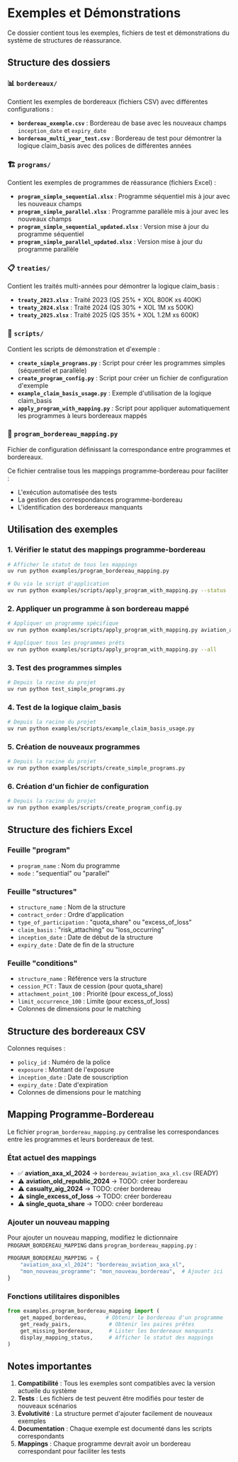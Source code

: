 # Exemples et Démonstrations

Ce dossier contient tous les exemples, fichiers de test et démonstrations du système de structures de réassurance.

## Structure des dossiers

### 📊 `bordereaux/`
Contient les exemples de bordereaux (fichiers CSV) avec différentes configurations :

- **`bordereau_exemple.csv`** : Bordereau de base avec les nouveaux champs `inception_date` et `expiry_date`
- **`bordereau_multi_year_test.csv`** : Bordereau de test pour démontrer la logique claim_basis avec des polices de différentes années

### 🏗️ `programs/`
Contient les exemples de programmes de réassurance (fichiers Excel) :

- **`program_simple_sequential.xlsx`** : Programme séquentiel mis à jour avec les nouveaux champs
- **`program_simple_parallel.xlsx`** : Programme parallèle mis à jour avec les nouveaux champs
- **`program_simple_sequential_updated.xlsx`** : Version mise à jour du programme séquentiel
- **`program_simple_parallel_updated.xlsx`** : Version mise à jour du programme parallèle

### 📋 `treaties/`
Contient les traités multi-années pour démontrer la logique claim_basis :

- **`treaty_2023.xlsx`** : Traité 2023 (QS 25% + XOL 800K xs 400K)
- **`treaty_2024.xlsx`** : Traité 2024 (QS 30% + XOL 1M xs 500K)
- **`treaty_2025.xlsx`** : Traité 2025 (QS 35% + XOL 1.2M xs 600K)

### 🔧 `scripts/`
Contient les scripts de démonstration et d'exemple :

- **`create_simple_programs.py`** : Script pour créer les programmes simples (séquentiel et parallèle)
- **`create_program_config.py`** : Script pour créer un fichier de configuration d'exemple
- **`example_claim_basis_usage.py`** : Exemple d'utilisation de la logique claim_basis
- **`apply_program_with_mapping.py`** : Script pour appliquer automatiquement les programmes à leurs bordereaux mappés

### 🔗 `program_bordereau_mapping.py`
Fichier de configuration définissant la correspondance entre programmes et bordereaux.

Ce fichier centralise tous les mappings programme-bordereau pour faciliter :
- L'exécution automatisée des tests
- La gestion des correspondances programme-bordereau
- L'identification des bordereaux manquants

## Utilisation des exemples

### 1. Vérifier le statut des mappings programme-bordereau
```bash
# Afficher le statut de tous les mappings
uv run python examples/program_bordereau_mapping.py

# Ou via le script d'application
uv run python examples/scripts/apply_program_with_mapping.py --status
```

### 2. Appliquer un programme à son bordereau mappé
```bash
# Appliquer un programme spécifique
uv run python examples/scripts/apply_program_with_mapping.py aviation_axa_xl_2024

# Appliquer tous les programmes prêts
uv run python examples/scripts/apply_program_with_mapping.py --all
```

### 3. Test des programmes simples
```bash
# Depuis la racine du projet
uv run python test_simple_programs.py
```

### 4. Test de la logique claim_basis
```bash
# Depuis la racine du projet
uv run python examples/scripts/example_claim_basis_usage.py
```

### 5. Création de nouveaux programmes
```bash
# Depuis la racine du projet
uv run python examples/scripts/create_simple_programs.py
```

### 6. Création d'un fichier de configuration
```bash
# Depuis la racine du projet
uv run python examples/scripts/create_program_config.py
```

## Structure des fichiers Excel

### Feuille "program"
- `program_name` : Nom du programme
- `mode` : "sequential" ou "parallel"

### Feuille "structures"
- `structure_name` : Nom de la structure
- `contract_order` : Ordre d'application
- `type_of_participation` : "quota_share" ou "excess_of_loss"
- `claim_basis` : "risk_attaching" ou "loss_occurring"
- `inception_date` : Date de début de la structure
- `expiry_date` : Date de fin de la structure

### Feuille "conditions"
- `structure_name` : Référence vers la structure
- `cession_PCT` : Taux de cession (pour quota_share)
- `attachment_point_100` : Priorité (pour excess_of_loss)
- `limit_occurrence_100` : Limite (pour excess_of_loss)
- Colonnes de dimensions pour le matching

## Structure des bordereaux CSV

Colonnes requises :
- `policy_id` : Numéro de la police
- `exposure` : Montant de l'exposure
- `inception_date` : Date de souscription
- `expiry_date` : Date d'expiration
- Colonnes de dimensions pour le matching

## Mapping Programme-Bordereau

Le fichier `program_bordereau_mapping.py` centralise les correspondances entre les programmes et leurs bordereaux de test.

### État actuel des mappings

- ✅ **aviation_axa_xl_2024** → `bordereau_aviation_axa_xl.csv` (READY)
- ⚠️  **aviation_old_republic_2024** → TODO: créer bordereau
- ⚠️  **casualty_aig_2024** → TODO: créer bordereau
- ⚠️  **single_excess_of_loss** → TODO: créer bordereau
- ⚠️  **single_quota_share** → TODO: créer bordereau

### Ajouter un nouveau mapping

Pour ajouter un nouveau mapping, modifiez le dictionnaire `PROGRAM_BORDEREAU_MAPPING` dans `program_bordereau_mapping.py` :

```python
PROGRAM_BORDEREAU_MAPPING = {
    "aviation_axa_xl_2024": "bordereau_aviation_axa_xl",
    "mon_nouveau_programme": "mon_nouveau_bordereau",  # Ajouter ici
}
```

### Fonctions utilitaires disponibles

```python
from examples.program_bordereau_mapping import (
    get_mapped_bordereau,      # Obtenir le bordereau d'un programme
    get_ready_pairs,            # Obtenir les paires prêtes
    get_missing_bordereaux,     # Lister les bordereaux manquants
    display_mapping_status,     # Afficher le statut des mappings
)
```

## Notes importantes

1. **Compatibilité** : Tous les exemples sont compatibles avec la version actuelle du système
2. **Tests** : Les fichiers de test peuvent être modifiés pour tester de nouveaux scénarios
3. **Évolutivité** : La structure permet d'ajouter facilement de nouveaux exemples
4. **Documentation** : Chaque exemple est documenté dans les scripts correspondants
5. **Mappings** : Chaque programme devrait avoir un bordereau correspondant pour faciliter les tests
